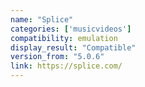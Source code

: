 ```yaml
---
name: "Splice"
categories: ['musicvideos']
compatibility: emulation
display_result: "Compatible"
version_from: "5.0.6"
link: https://splice.com/
---
```



